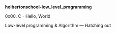 **holbertonschool-low_level_programming**

0x00. C - Hello, World

Low-level programming & Algorithm ― Hatching out
